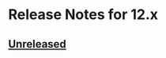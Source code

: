 # Release Notes for 12.x

## [Unreleased](https://github.com/laravel/framework/compare/v12.0.0..master)
